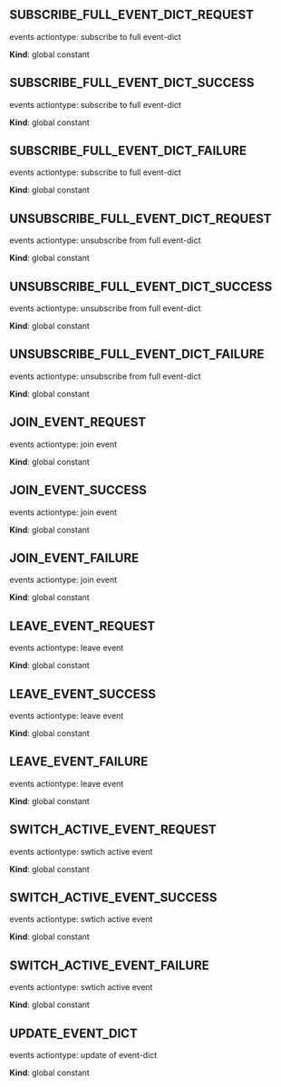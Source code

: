 <a id="subscribe95full95event95dict95request"></a>

## SUBSCRIBE_FULL_EVENT_DICT_REQUEST
events actiontype: subscribe to full event-dict

**Kind**: global constant  
<a id="subscribe95full95event95dict95success"></a>

## SUBSCRIBE_FULL_EVENT_DICT_SUCCESS
events actiontype: subscribe to full event-dict

**Kind**: global constant  
<a id="subscribe95full95event95dict95failure"></a>

## SUBSCRIBE_FULL_EVENT_DICT_FAILURE
events actiontype: subscribe to full event-dict

**Kind**: global constant  
<a id="unsubscribe95full95event95dict95request"></a>

## UNSUBSCRIBE_FULL_EVENT_DICT_REQUEST
events actiontype: unsubscribe from full event-dict

**Kind**: global constant  
<a id="unsubscribe95full95event95dict95success"></a>

## UNSUBSCRIBE_FULL_EVENT_DICT_SUCCESS
events actiontype: unsubscribe from full event-dict

**Kind**: global constant  
<a id="unsubscribe95full95event95dict95failure"></a>

## UNSUBSCRIBE_FULL_EVENT_DICT_FAILURE
events actiontype: unsubscribe from full event-dict

**Kind**: global constant  
<a id="join95event95request"></a>

## JOIN_EVENT_REQUEST
events actiontype: join event

**Kind**: global constant  
<a id="join95event95success"></a>

## JOIN_EVENT_SUCCESS
events actiontype: join event

**Kind**: global constant  
<a id="join95event95failure"></a>

## JOIN_EVENT_FAILURE
events actiontype: join event

**Kind**: global constant  
<a id="leave95event95request"></a>

## LEAVE_EVENT_REQUEST
events actiontype: leave event

**Kind**: global constant  
<a id="leave95event95success"></a>

## LEAVE_EVENT_SUCCESS
events actiontype: leave event

**Kind**: global constant  
<a id="leave95event95failure"></a>

## LEAVE_EVENT_FAILURE
events actiontype: leave event

**Kind**: global constant  
<a id="switch95active95event95request"></a>

## SWITCH_ACTIVE_EVENT_REQUEST
events actiontype: swtich active event

**Kind**: global constant  
<a id="switch95active95event95success"></a>

## SWITCH_ACTIVE_EVENT_SUCCESS
events actiontype: swtich active event

**Kind**: global constant  
<a id="switch95active95event95failure"></a>

## SWITCH_ACTIVE_EVENT_FAILURE
events actiontype: swtich active event

**Kind**: global constant  
<a id="update95event95dict"></a>

## UPDATE_EVENT_DICT
events actiontype: update of event-dict

**Kind**: global constant  
